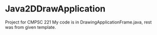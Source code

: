 # Java2DDrawApplication
Project for CMPSC 221 
My code is in DrawingApplicationFrame.java, rest was from given template.
